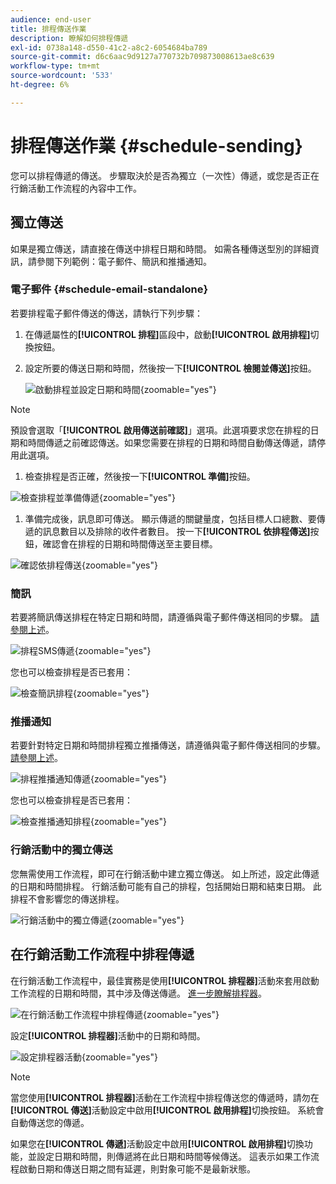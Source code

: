 ```yaml
---
audience: end-user
title: 排程傳送作業
description: 瞭解如何排程傳遞
exl-id: 0738a148-d550-41c2-a8c2-6054684ba789
source-git-commit: d6c6aac9d9127a770732b709873008613ae8c639
workflow-type: tm+mt
source-wordcount: '533'
ht-degree: 6%

---
```


# 排程傳送作業 {#schedule-sending}

您可以排程傳遞的傳送。 步驟取決於是否為獨立（一次性）傳遞，或您是否正在行銷活動工作流程的內容中工作。

## 獨立傳送

如果是獨立傳送，請直接在傳送中排程日期和時間。 如需各種傳送型別的詳細資訊，請參閱下列範例：電子郵件、簡訊和推播通知。

### 電子郵件 {#schedule-email-standalone}

若要排程電子郵件傳送的傳送，請執行下列步驟：

1. 在傳遞屬性的&#x200B;**[!UICONTROL 排程]**&#x200B;區段中，啟動&#x200B;**[!UICONTROL 啟用排程]**&#x200B;切換按鈕。

1. 設定所要的傳送日期和時間，然後按一下&#x200B;**[!UICONTROL 檢閱並傳送]**&#x200B;按鈕。

   ![啟動排程並設定日期和時間](assets/schedule-email-standalone.png){zoomable="yes"}

>[!NOTE]
>
>預設會選取「**[!UICONTROL 啟用傳送前確認]**」選項。此選項要求您在排程的日期和時間傳遞之前確認傳送。如果您需要在排程的日期和時間自動傳送傳遞，請停用此選項。
>

1. 檢查排程是否正確，然後按一下&#x200B;**[!UICONTROL 準備]**&#x200B;按鈕。

![檢查排程並準備傳遞](assets/schedule-email-standalone-prepare.png){zoomable="yes"}

1. 準備完成後，訊息即可傳送。 顯示傳遞的關鍵量度，包括目標人口總數、要傳遞的訊息數目以及排除的收件者數目。 按一下&#x200B;**[!UICONTROL 依排程傳送]**&#x200B;按鈕，確認會在排程的日期和時間傳送至主要目標。

![確認依排程傳送](assets/schedule-email-standalone-send.png){zoomable="yes"}

### 簡訊

若要將簡訊傳送排程在特定日期和時間，請遵循與電子郵件傳送相同的步驟。 [請參閱上述](#schedule-email-standalone)。

![排程SMS傳遞](assets/schedule-sms-standalone.png){zoomable="yes"}

您也可以檢查排程是否已套用：

![檢查簡訊排程](assets/schedule-sms-standalone-prepare.png){zoomable="yes"}

### 推播通知

若要針對特定日期和時間排程獨立推播傳送，請遵循與電子郵件傳送相同的步驟。 [請參閱上述](#schedule-email-standalone)。

![排程推播通知傳遞](assets/schedule-push-standalone.png){zoomable="yes"}

您也可以檢查排程是否已套用：

![檢查推播通知排程](assets/schedule-push-standalone-prepare.png){zoomable="yes"}

### 行銷活動中的獨立傳送

您無需使用工作流程，即可在行銷活動中建立獨立傳送。 如上所述，設定此傳遞的日期和時間排程。 行銷活動可能有自己的排程，包括開始日期和結束日期。 此排程不會影響您的傳送排程。

![行銷活動中的獨立傳遞](assets/schedule-delivery-standalone.png){zoomable="yes"}

## 在行銷活動工作流程中排程傳遞

在行銷活動工作流程中，最佳實務是使用&#x200B;**[!UICONTROL 排程器]**&#x200B;活動來套用啟動工作流程的日期和時間，其中涉及傳送傳遞。 [進一步瞭解排程器](../workflows/activities/scheduler.md)。

![在行銷活動工作流程中排程傳遞](assets/schedule-workflow.png){zoomable="yes"}

設定&#x200B;**[!UICONTROL 排程器]**&#x200B;活動中的日期和時間。

![設定排程器活動](assets/schedule-workflow-scheduler.png){zoomable="yes"}

>[!NOTE]
>
>當您使用&#x200B;**[!UICONTROL 排程器]**&#x200B;活動在工作流程中排程傳送您的傳遞時，請勿在&#x200B;**[!UICONTROL 傳送]**&#x200B;活動設定中啟用&#x200B;**[!UICONTROL 啟用排程]**&#x200B;切換按鈕。 系統會自動傳送您的傳遞。
>

如果您在&#x200B;**[!UICONTROL 傳遞]**&#x200B;活動設定中啟用&#x200B;**[!UICONTROL 啟用排程]**&#x200B;切換功能，並設定日期和時間，則傳遞將在此日期和時間等候傳送。 這表示如果工作流程啟動日期和傳送日期之間有延遲，則對象可能不是最新狀態。